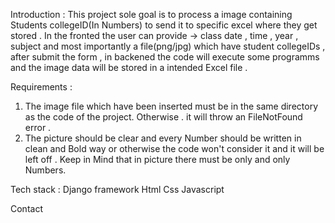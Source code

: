 Introduction : 
  This project sole goal is to process a image containing Students collegeID(In Numbers) to send it to specific excel where they get stored . 
  In the fronted the user can provide -> class date , time , year , subject and most importantly a file(png/jpg) which have student collegeIDs ,  after submit the form ,  in backened the code will  execute some programms 
  and the image data will be stored in a intended Excel file . 

Requirements : 
  1) The image file which have been inserted must be in the same directory as the code of the project. Otherwise . it will throw an FileNotFound error .
  2) The picture should be clear and every Number should be written in clean and Bold way or otherwise the code won't consider it and it will be left off . Keep in Mind that in picture there must be only and only Numbers.

Tech stack : 
Django framework
Html 
Css 
Javascript 

Contact 
